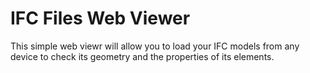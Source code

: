 # IFC Files Web Viewer
This simple web viewr will allow you to load your IFC models from any device to check its geometry and the properties of its elements.
